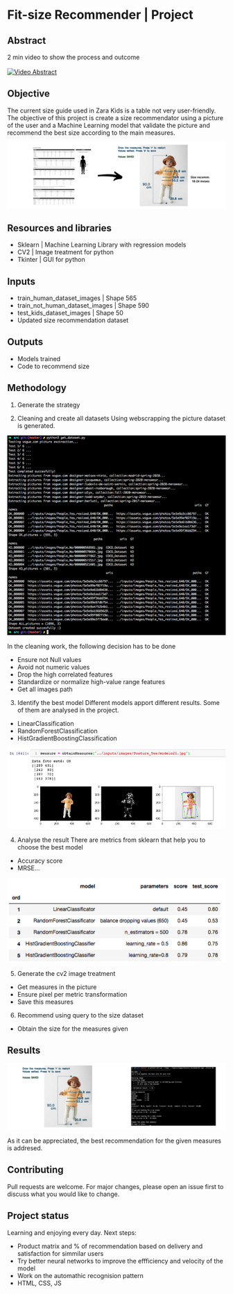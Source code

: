 # Fit-size Recommender | Project

## Abstract
2 min video to show the process and outcome <br/> <br/>
[![Video Abstract](https://img.youtube.com/vi/1cd2vcfNbhs/0.jpg)](http://www.youtube.com/watch?v=1cd2vcfNbhs)

## Objective
The current size guide used in Zara Kids is a table not very user-friendly. The objective of this project is create a size recommendator using a picture of the user and a Machine Learning model that validate the picture and recommend the best size according to the main measures.

![proposal](presentation/images/proposal.png)


## Resources and libraries
- Sklearn | Machine Learning Library with regression models
- CV2 | Image treatment for python
- Tkinter | GUI for python


## Inputs
- train_human_dataset_images | Shape 565
- train_not_human_dataset_images | Shape 590
- test_kids_dataset_images | Shape 50
- Updated size recommendation dataset


## Outputs
- Models trained
- Code to recommend size


## Methodology
1. Generate the strategy

2. Cleaning and create all datasets
Using webscrapping the picture dataset is generated.

![generate_dataset](presentation/images/Working_get_Dataset.png)

In the cleaning work, the following decision has to be done 
- Ensure not Null values
- Avoid not numeric values
- Drop the high correlated features
- Standardize or normalize high-value range features
- Get all images path

3. Identify the best model
Different models apport different results. Some of them are analysed in the project.
- LinearClassification
- RandomForestClassification
- HistGradientBoostingClassification

![model_working](presentation/images/model_working.png)

4. Analyse the result
There are metrics from sklearn that help you to choose the best model
- Accuracy score
- MRSE…

![model_result](presentation/images/result_table.png)

5. Generate the cv2 image treatment
- Get measures in the picture
- Ensure pixel per metric transformation
- Save this measures

6. Recommend using query to the size dataset
- Obtain the size for the measures given


## Results

![app_result](presentation/images/result.png)

As it can be appreciated, the best recommendation for the given measures is addresed.


## Contributing
Pull requests are welcome. For major changes, please open an issue first to discuss what you would like to change.


## Project status
Learning and enjoying every day.
Next steps:
- Product matrix and % of recommendation based on delivery and satisfaction for simmilar users 
- Try better neural networks to improve the effficiency and velocity of the model
- Work on the automathic recognision pattern
- HTML, CSS, JS

